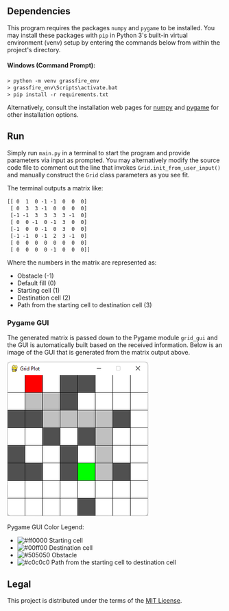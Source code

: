 Dependencies
------------
This program requires the packages `numpy` and `pygame` to be installed. You may install these packages with `pip` in Python 3's built-in virtual environment (venv) setup by entering the commands below from within the project's directory.

#### Windows (Command Prompt):
```
> python -m venv grassfire_env
> grassfire_env\Scripts\activate.bat
> pip install -r requirements.txt
```
Alternatively, consult the installation web pages for [numpy](https://numpy.org/install/) and [pygame](https://www.pygame.org/wiki/GettingStarted) for other installation options.

Run
---
Simply run `main.py` in a terminal to start the program and provide parameters via input as prompted. You may alternatively modify the source code file to comment out the line that invokes `Grid.init_from_user_input()` and manually construct the `Grid` class parameters as you see fit.

The terminal outputs a matrix like:
```
[[ 0  1  0 -1 -1  0  0  0]
 [ 0  3  3 -1  0  0  0  0]
 [-1 -1  3  3  3  3 -1  0]
 [ 0  0 -1  0 -1  3  0  0]
 [-1  0  0 -1  0  3  0  0]
 [-1 -1  0 -1  2  3 -1  0]
 [ 0  0  0  0  0  0  0  0]
 [ 0  0  0  0 -1  0  0  0]]
 ```
Where the numbers in the matrix are represented as:
* Obstacle (-1)
* Default fill (0)
* Starting cell (1)
* Destination cell (2)
* Path from the starting cell to destination cell (3)
 
### Pygame GUI
The generated matrix is passed down to the Pygame module `grid_gui` and the GUI is automatically built based on the received information. Below is an image of the GUI that is generated from the matrix output above.

![gui](/images/gui_01.png)

Pygame GUI Color Legend:
* ![#ff0000](https://via.placeholder.com/15/ff0000/000000?text=+) Starting cell
* ![#00ff00](https://via.placeholder.com/15/00ff00/000000?text=+) Destination cell
* ![#505050](https://via.placeholder.com/15/505050/000000?text=+) Obstacle
* ![#c0c0c0](https://via.placeholder.com/15/c0c0c0/000000?text=+) Path from the starting cell to destination cell

Legal
-----
This project is distributed under the terms of the [MIT License](LICENSE).

